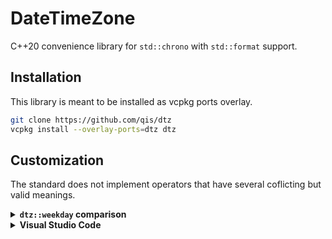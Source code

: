 # DateTimeZone
C++20 convenience library for `std::chrono` with `std::format` support.

## Installation
This library is meant to be installed as vcpkg ports overlay.

```sh
git clone https://github.com/qis/dtz
vcpkg install --overlay-ports=dtz dtz
```

## Customization
The standard does not implement operators that have several coflicting but valid meanings.

<details>
<summary><b><code>dtz::weekday</code> comparison</b></summary>

The day of the week can start with 

To enable comparison of `dtz::weekday`, the operators must be implemented in the `date` namespace:

```cpp
namespace date {

[[nodiscard]] inline constexpr bool operator<=(const weekday& lhs, const weekday& rhs) noexcept {
  return lhs.iso_encoding() <= rhs.iso_encoding();
}

[[nodiscard]] inline constexpr bool operator>=(const weekday& lhs, const weekday& rhs) noexcept {
  return lhs.iso_encoding() >= rhs.iso_encoding();
}

[[nodiscard]] inline constexpr bool operator<(const weekday& lhs, const weekday& rhs) noexcept {
  return lhs.iso_encoding() < rhs.iso_encoding();
}

[[nodiscard]] inline constexpr bool operator>(const weekday& lhs, const weekday& rhs) noexcept {
  return lhs.iso_encoding() > rhs.iso_encoding();
}

}  // namespace date
```

</details>

<details>
<summary><b>Visual Studio Code</b></summary>

To enable comparison of `dtz::time_of_day`, the operators must be implemented in the `date` namespace:

```cpp
namespace date {

template <dtz::HHMMSS LHS, dtz::HHMMSS RHS>
[[nodiscard]] inline constexpr bool operator==(const LHS& lhs, const RHS& rhs) noexcept {
  return lhs.to_duration() == rhs.to_duration();
}

template <dtz::HHMMSS LHS, dtz::HHMMSS RHS>
[[nodiscard]] inline constexpr bool operator<=(const LHS& lhs, const RHS& rhs) noexcept {
  return lhs.to_duration() <= rhs.to_duration();
}

template <dtz::HHMMSS LHS, dtz::HHMMSS RHS>
[[nodiscard]] inline constexpr bool operator>=(const LHS& lhs, const RHS& rhs) noexcept {
  return lhs.to_duration() >= rhs.to_duration();
}

template <dtz::HHMMSS LHS, dtz::HHMMSS RHS>
[[nodiscard]] inline constexpr bool operator<(const LHS& lhs, const RHS& rhs) noexcept {
  return lhs.to_duration() < rhs.to_duration();
}

template <dtz::HHMMSS LHS, dtz::HHMMSS RHS>
[[nodiscard]] inline constexpr bool operator>(const LHS& lhs, const RHS& rhs) noexcept {
  return lhs.to_duration() > rhs.to_duration();
}

}  // namespace date
```

</details>
